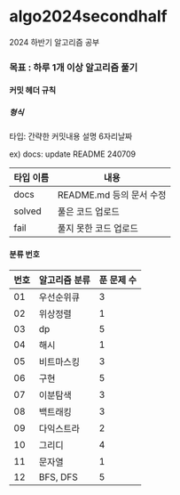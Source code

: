 # algo2024secondhalf

2024 하반기 알고리즘 공부

### 목표 : 하루 1개 이상 알고리즘 풀기

[문제풀이 상황 노션]:https://potent-light-313.notion.site/2024-8ef158496c324f85921834d1b9517fb5?pvs=4



#### 커밋 헤더 규칙

##### 형식

타입: 간략한 커밋내용 설명 6자리날짜

ex) docs: update README 240709



| 타입 이름  | 내용 |
|----|----|
| docs | README.md 등의 문서 수정 |
| solved | 풀은 코드 업로드 |
| fail | 풀지 못한 코드 업로드 |



#### 분류 번호

| 번호 |알고리즘 분류|푼 문제 수|
|----|----|----|
|01|우선순위큐|3|
|02|위상정렬|1|
|03|dp|5|
|04|해시|1|
|05|비트마스킹|3|
|06|구현|5|
|07|이분탐색|3|
|08|백트래킹|3|
|09|다익스트라|2|
|10|그리디|4|
|11|문자열|1|
|12|BFS, DFS|5|